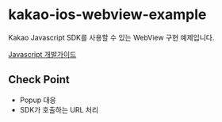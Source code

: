 # kakao-ios-webview-example
Kakao Javascript SDK를 사용할 수 있는 WebView 구현 예제입니다.

[Javascript 개발가이드](https://developers.kakao.com/docs/js)

## Check Point
- Popup 대응
- SDK가 호출하는 URL 처리
